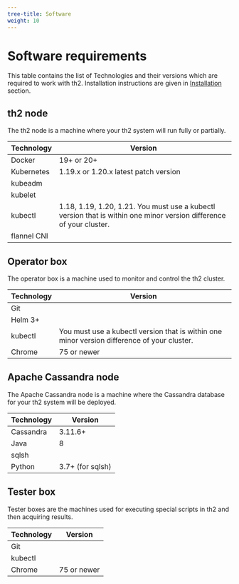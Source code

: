```yaml
---
tree-title: Software
weight: 10
---
```


# Software requirements

This table contains the list of Technologies and their versions which are required to work with th2. Installation instructions are given in [Installation](/1-7/getting-started/install-th2/1-base-system/) section. 

## th2 node

The th2 node is a machine where your th2 system will run fully or partially.

|Technology|Version|
|---|---|
|Docker|19+ or 20+|   
|Kubernetes|1.19.x or 1.20.x latest patch version|   
|kubeadm||   
|kubelet||
|kubectl|1.18, 1.19, 1.20, 1.21. You must use a kubectl version that is within one minor version difference of your cluster. |
|flannel CNI||

## Operator box 

The operator box is a machine used to monitor and control the th2 cluster.

|Technology|Version|
|---|---|
|Git||
|Helm 3+||
|kubectl|You must use a kubectl version that is within one minor version difference of your cluster.|
|Chrome|75 or newer|

## Apache Cassandra node

The Apache Cassandra node is a machine where the Cassandra database for your th2 system will be deployed.

|Technology|Version|
|---|---|
|Cassandra|3.11.6+|
|Java|8|
|sqlsh||
|Python|3.7+ (for sqlsh)|

## Tester box

Tester boxes are the machines used for executing special scripts in th2 and then acquiring results.

|Technology|Version|
|---|---|
|Git||
|kubectl||
|Chrome|75 or newer|

